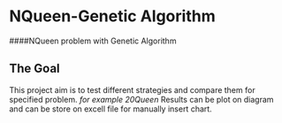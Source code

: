 # NQueen-Genetic Algorithm  
####NQueen problem with Genetic Algorithm

## The Goal  
This project aim is to test different strategies and compare them for specified problem. _for example 20Queen_ 
Results can be plot on diagram and can be store on excell file for manually insert chart.
